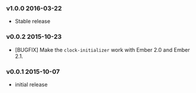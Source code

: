 ### v1.0.0 2016-03-22

* Stable release




### v0.0.2 2015-10-23

* [BUGFIX] Make the `clock-initializer` work with Ember 2.0 and Ember 2.1.




### v0.0.1 2015-10-07

* initial release
